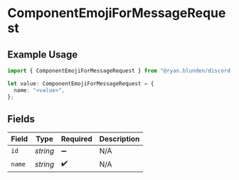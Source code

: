 # ComponentEmojiForMessageRequest

## Example Usage

```typescript
import { ComponentEmojiForMessageRequest } from "@ryan.blunden/discord-sdk/models/components";

let value: ComponentEmojiForMessageRequest = {
  name: "<value>",
};
```

## Fields

| Field              | Type               | Required           | Description        |
| ------------------ | ------------------ | ------------------ | ------------------ |
| `id`               | *string*           | :heavy_minus_sign: | N/A                |
| `name`             | *string*           | :heavy_check_mark: | N/A                |